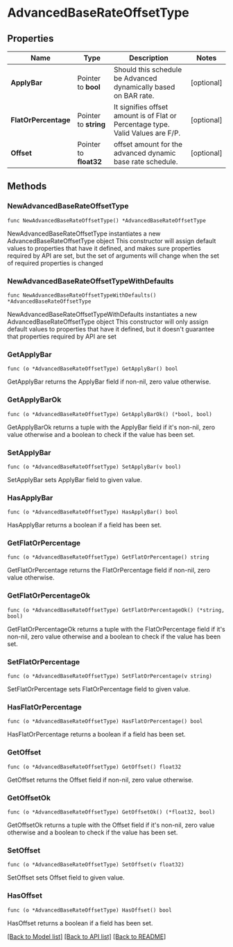 # AdvancedBaseRateOffsetType

## Properties

Name | Type | Description | Notes
------------ | ------------- | ------------- | -------------
**ApplyBar** | Pointer to **bool** | Should this schedule be Advanced dynamically based on BAR rate. | [optional] 
**FlatOrPercentage** | Pointer to **string** | It signifies offset amount is of Flat or Percentage type. Valid Values are F/P. | [optional] 
**Offset** | Pointer to **float32** | offset amount for the advanced dynamic base rate schedule. | [optional] 

## Methods

### NewAdvancedBaseRateOffsetType

`func NewAdvancedBaseRateOffsetType() *AdvancedBaseRateOffsetType`

NewAdvancedBaseRateOffsetType instantiates a new AdvancedBaseRateOffsetType object
This constructor will assign default values to properties that have it defined,
and makes sure properties required by API are set, but the set of arguments
will change when the set of required properties is changed

### NewAdvancedBaseRateOffsetTypeWithDefaults

`func NewAdvancedBaseRateOffsetTypeWithDefaults() *AdvancedBaseRateOffsetType`

NewAdvancedBaseRateOffsetTypeWithDefaults instantiates a new AdvancedBaseRateOffsetType object
This constructor will only assign default values to properties that have it defined,
but it doesn't guarantee that properties required by API are set

### GetApplyBar

`func (o *AdvancedBaseRateOffsetType) GetApplyBar() bool`

GetApplyBar returns the ApplyBar field if non-nil, zero value otherwise.

### GetApplyBarOk

`func (o *AdvancedBaseRateOffsetType) GetApplyBarOk() (*bool, bool)`

GetApplyBarOk returns a tuple with the ApplyBar field if it's non-nil, zero value otherwise
and a boolean to check if the value has been set.

### SetApplyBar

`func (o *AdvancedBaseRateOffsetType) SetApplyBar(v bool)`

SetApplyBar sets ApplyBar field to given value.

### HasApplyBar

`func (o *AdvancedBaseRateOffsetType) HasApplyBar() bool`

HasApplyBar returns a boolean if a field has been set.

### GetFlatOrPercentage

`func (o *AdvancedBaseRateOffsetType) GetFlatOrPercentage() string`

GetFlatOrPercentage returns the FlatOrPercentage field if non-nil, zero value otherwise.

### GetFlatOrPercentageOk

`func (o *AdvancedBaseRateOffsetType) GetFlatOrPercentageOk() (*string, bool)`

GetFlatOrPercentageOk returns a tuple with the FlatOrPercentage field if it's non-nil, zero value otherwise
and a boolean to check if the value has been set.

### SetFlatOrPercentage

`func (o *AdvancedBaseRateOffsetType) SetFlatOrPercentage(v string)`

SetFlatOrPercentage sets FlatOrPercentage field to given value.

### HasFlatOrPercentage

`func (o *AdvancedBaseRateOffsetType) HasFlatOrPercentage() bool`

HasFlatOrPercentage returns a boolean if a field has been set.

### GetOffset

`func (o *AdvancedBaseRateOffsetType) GetOffset() float32`

GetOffset returns the Offset field if non-nil, zero value otherwise.

### GetOffsetOk

`func (o *AdvancedBaseRateOffsetType) GetOffsetOk() (*float32, bool)`

GetOffsetOk returns a tuple with the Offset field if it's non-nil, zero value otherwise
and a boolean to check if the value has been set.

### SetOffset

`func (o *AdvancedBaseRateOffsetType) SetOffset(v float32)`

SetOffset sets Offset field to given value.

### HasOffset

`func (o *AdvancedBaseRateOffsetType) HasOffset() bool`

HasOffset returns a boolean if a field has been set.


[[Back to Model list]](../README.md#documentation-for-models) [[Back to API list]](../README.md#documentation-for-api-endpoints) [[Back to README]](../README.md)


